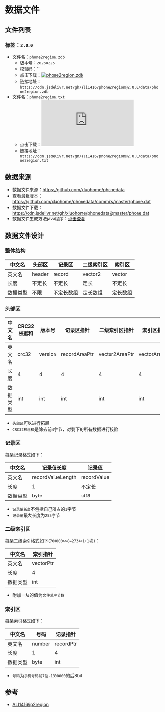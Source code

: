 # 数据文件

## 文件列表

### 标签：`2.0.0`

- 文件名：`phone2region.zdb`
  - 版本号：`20230225`
  - 校验码：``
  - 点击下载：[![phone2region.zdb](https://img.shields.io/github/size/ali1416/ip2region/data/phone2region.zdb?label=phone2region.zdb&color=success&branch=v2.0.0)](https://cdn.jsdelivr.net/gh/ali1416/phone2region@2.0.0/data/phone2region.zdb)
  - 链接地址：`https://cdn.jsdelivr.net/gh/ali1416/phone2region@2.0.0/data/phone2region.zdb`
- 文件名：`phone2region.txt`
  - 点击下载：[![phone2region.txt](https://img.shields.io/github/size/ali1416/ip2region/data/phone2region.txt?label=phone2region.txt&color=success&branch=v2.0.0)](https://cdn.jsdelivr.net/gh/ali1416/phone2region@2.0.0/data/phone2region.txt)
  - 链接地址：`https://cdn.jsdelivr.net/gh/ali1416/phone2region@2.0.0/data/phone2region.txt`

## 数据来源

- 数据文件来源：<https://github.com/xluohome/phonedata>
- 查看最新版本：<https://github.com/xluohome/phonedata/commits/master/phone.dat>
- 数据文件下载：<https://cdn.jsdelivr.net/gh/xluohome/phonedata@master/phone.dat>
- 数据文件生成方法java程序：[点击查看](../src/test/java/cn/z/phone2region/DataGenerationTest.java)

## 数据文件设计

### 整体结构

| 中文名   | 头部区 | 记录区     | 二级索引区 | 索引区   |
| -------- | ------ | ---------- | ---------- | -------- |
| 英文名   | header | record     | vector2    | vector   |
| 长度     | 不定长 | 不定长     | 定长       | 不定长   |
| 数据类型 | 不限   | 不定长数组 | 定长数组   | 定长数组 |

### 头部区

| 中文名   | CRC32校验和 | 版本号  | 记录区指针    | 二级索引区指针 | 索引区指针    | 拓展 |
| -------- | ----------- | ------- | ------------- | -------------- | ------------- | ---- |
| 英文名   | crc32       | version | recordAreaPtr | vector2AreaPtr | vectorAreaPtr | ...  |
| 长度     | 4           | 4       | 4             | 4              | 4             | ...  |
| 数据类型 | int         | int     | int           | int            | int           | ...  |

- `头部区`可以进行拓展
- `CRC32校验和`是除去前`4`字节，对剩下的所有数据进行校验

### 记录区

每条记录格式如下：

| 中文名   | 记录值长度        | 记录值      |
| -------- | ----------------- | ----------- |
| 英文名   | recordValueLength | recordValue |
| 长度     | 1                 | 不定长      |
| 数据类型 | byte              | utf8        |

- `记录值长度`不包括自己所占的`1`字节
- `记录值`最大长度为`255`字节

### 二级索引区

每条二级索引格式如下(`700000>>8=2734+1+1`块)：

| 中文名   | 索引指针  |
| -------- | --------- |
| 英文名   | vectorPtr |
| 长度     | 4         |
| 数据类型 | int       |

- 附加一块的值为`文件总字节数`

### 索引区

每条索引格式如下：

| 中文名   | 号码   | 记录指针  |
| -------- | ------ | --------- |
| 英文名   | number | recordPtr |
| 长度     | 1      | 4         |
| 数据类型 | byte   | int       |

- `号码`为`手机号码前7位-1300000`的后8bit

## 参考

- [ALI1416/ip2region](https://github.com/ALI1416/ip2region/tree/master/data)
